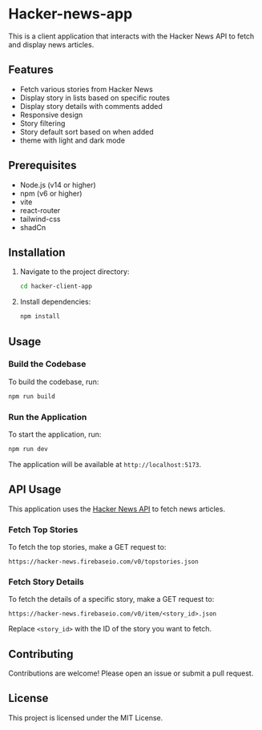 # Hacker-news-app
This is a client application that interacts with the Hacker News API to fetch and display news articles.

## Features

- Fetch various stories from Hacker News
- Display story in lists based on specific routes
- Display story details with comments added
- Responsive design
- Story filtering
- Story default sort based on when added
- theme with light and dark mode

## Prerequisites

- Node.js (v14 or higher)
- npm (v6 or higher)
- vite
- react-router
- tailwind-css
- shadCn



## Installation

1. Navigate to the project directory:
    ```sh
    cd hacker-client-app
    ```
2. Install dependencies:
    ```sh
    npm install
    ```

## Usage

### Build the Codebase

To build the codebase, run:
```sh
npm run build
```

### Run the Application

To start the application, run:
```sh
npm run dev
```

The application will be available at `http://localhost:5173`.

## API Usage

This application uses the [Hacker News API](https://github.com/HackerNews/API) to fetch news articles.

### Fetch Top Stories

To fetch the top stories, make a GET request to:
```
https://hacker-news.firebaseio.com/v0/topstories.json
```

### Fetch Story Details

To fetch the details of a specific story, make a GET request to:
```
https://hacker-news.firebaseio.com/v0/item/<story_id>.json
```

Replace `<story_id>` with the ID of the story you want to fetch.

## Contributing

Contributions are welcome! Please open an issue or submit a pull request.

## License

This project is licensed under the MIT License.




